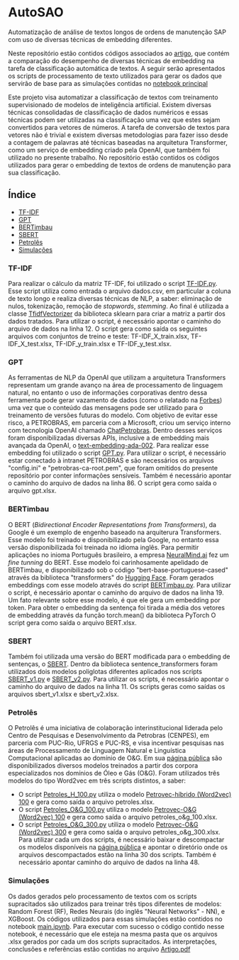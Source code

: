 # AutoSAO
Automatização de análise de textos longos de ordens de manutenção SAP com uso de diversas técnicas de embedding diferentes.

Neste repositório estão contidos códigos associados ao [artigo](https://github.com/ThomasAndarilho/AutoSAO/blob/main/Artigo.pdf), que contém a comparação do desempenho de diversas técnicas de embedding na tarefa de classificação automática de textos.
A seguir serão apresentados os scripts de processamento de texto utilizados para gerar os dados que servirão de base para as simulações contidas no [notebook principal](https://github.com/ThomasAndarilho/AutoSAO/blob/main/main.ipynb)

Este projeto visa automatizar a classificação de textos com treinamento supervisionado de modelos de inteligência artificial. Existem diversas técnicas consolidadas de classificação de dados numéricos e essas técnicas podem ser utilizadas na classificação uma vez que estes sejam convertidos para vetores de números. A tarefa de conversão de textos para vetores não é trivial e existem diversas metodologias para fazer isso desde a contagem de palavras até técnicas baseadas na arquitetura Transformer, como um serviço de embedding criado pela OpenAI, que também foi utilizado no presente trabalho. No repositório estão contidos os códigos utilizados para gerar o embedding de textos de ordens de manutenção para sua classificação.

## Índice

- [TF-IDF](#tf-idf)
- [GPT](#gpt)
- [BERTimbau](#bertimbau)
- [SBERT](#sbert)
- [Petrolês](#petroles)
- [Simulações](#main)

### TF-IDF

Para realizar o cálculo da matriz TF-IDF, foi utilizado o script [TF-IDF.py](https://github.com/ThomasAndarilho/AutoSAO/blob/main/TF-IDF.py).
Esse script utiliza como entrada o arquivo dados.csv, em particular a coluna de texto longo e realiza diversas técnicas de NLP, a saber: eliminação de nulos, tokenização, remoção de *stopwords*, *stemming*. Ao final é utilizada a classe [TfidfVectorizer](https://scikit-learn.org/stable/modules/generated/sklearn.feature_extraction.text.TfidfVectorizer.html) da biblioteca sklearn para criar a matriz a partir dos dados tratados.
Para utilizar o script, é necessário apontar o caminho do arquivo de dados na linha 12.
O script gera como saída os seguintes arquivos com conjuntos de treino e teste: TF-IDF_X_train.xlsx, TF-IDF_X_test.xlsx, TF-IDF_y_train.xlsx e TF-IDF_y_test.xlsx.

### GPT

As ferramentas de NLP da OpenAI que utilizam a arquitetura Transformers representam um grande avanço na área de processamento de linguagem natural, no entanto o uso de informações corporativas dentro dessa ferramenta pode gerar vazamento de dados (como o relatado na [Forbes](https://www.forbes.com/sites/siladityaray/2023/05/02/samsung-bans-chatgpt-and-other-chatbots-for-employees-after-sensitive-code-leak/?sh=643fc8526078)) uma vez que o conteúdo das mensagens pode ser utilizado para o treinamento de versões futuras do modelo.
Com objetivo de evitar esse risco, a PETROBRAS, em parceria com a Microsoft, criou um serviço interno com tecnologia OpenAI chamado [ChatPetrobras](https://www.linkedin.com/posts/fernando-castelloes-436878107_chatpetrobras-ia-generativa-acess%C3%ADvel-a-activity-7113709745651298304-lWug?trk=public_profile_like_view). Dentro desses serviços foram disponibilizadas diversas APIs, inclusive a de embedding mais avançada da OpenAI, o [text-embedding-ada-002](https://openai.com/blog/new-and-improved-embedding-model).
Para realizar esse embedding foi utilizado o script [GPT.py](https://github.com/ThomasAndarilho/AutoSAO/blob/main/GPT.py).
Para utilizar o script, é necessário estar conectado à intranet PETROBRAS e são necessários os arquivos "config.ini" e "petrobras-ca-root.pem", que foram omitidos do presente repositório por conter informações sensíveis. Também é necessário apontar o caminho do arquivo de dados na linha 86.
O script gera como saída o arquivo gpt.xlsx.

### BERTimbau

O BERT (*Bidirectional Encoder Representations from Transformers*), da Google é um exemplo de engenho baseado na arquiterura Transformers. Esse modelo foi treinado e disponibilizado pela Google, no entanto essa versão disponibilizada foi treinada no idioma inglês. Para permitir aplicações no inioma Português brasileiro, a empresa [NeuralMind.ai](https://neuralmind.ai/bert/) fez um *fine tunning* do BERT. Esse modelo foi carinhosamente apelidado de BERTimbau, e disponibilizado sob o código "bert-base-portuguese-cased" através da biblioteca "transformers" do [Hugging Face](https://huggingface.co/neuralmind/bert-base-portuguese-cased).
Foram gerados embeddings com esse modelo através do script [BERTimbau.py](https://github.com/ThomasAndarilho/AutoSAO/blob/main/BERTimbau.py).
Para utilizar o script, é necessário apontar o caminho do arquivo de dados na linha 19. Um fato relevante sobre esse modelo, é que ele gera um embedding por token. Para obter o embedding da sentença foi tirada a média dos vetores de embedding através da função torch.mean() da biblioteca PyTorch
O script gera como saída o arquivo BERT.xlsx.

### SBERT

Também foi utilizada uma versão do BERT modificada para o embedding de sentenças, o [SBERT](https://www.sbert.net/). Dentro da biblioteca sentence_transformers foram utilizados dois modelos poliglotas diferentes aplicados nos scripts [SBERT_v1.py](https://github.com/ThomasAndarilho/AutoSAO/blob/main/SBERT_v1.py) e [SBERT_v2.py](https://github.com/ThomasAndarilho/AutoSAO/blob/main/SBERT_v2.py).
Para utilizar os scripts, é necessário apontar o caminho do arquivo de dados na linha 11.
Os scripts geras como saídas os arquivos sbert_v1.xlsx e sbert_v2.xlsx.

### Petrolês

O Petrolês é uma iniciativa de colaboração interinstitucional liderada pelo Centro de Pesquisas e Desenvolvimento da Petrobras (CENPES), em parceria com PUC-Rio, UFRGS e PUC-RS, e visa incentivar pesquisas nas áreas de Processamento de Linguagem Natural e Linguística Computacional aplicadas ao domínio de O&G. Em sua [página pública](https://petroles.puc-rio.ai/) são disponibilizados diversos modelos treinados a partir dos corpora especializados nos domínios de Óleo e Gás (O&G). Foram utilizados três modelos do tipo Word2vec em três scripts distintos, a saber:
- O script [Petroles_H_100.py](https://github.com/ThomasAndarilho/AutoSAO/blob/main/Petroles_H_100.py) utiliza o modelo [Petrovec-híbrido (Word2vec) 100](https://petroles.puc-rio.ai/files/embeddings/Petrovec_Hibrido_Word2vec.zip) e gera como saída o arquivo petroles.xlsx.
- O script [Petroles_O&G_100.py](https://github.com/ThomasAndarilho/AutoSAO/blob/main/Petroles_O%26G_100.py) utiliza o modelo [Petrovec-O&G (Word2vec) 100](https://petroles.puc-rio.ai/files/embeddings/Petrovec_OeG_Word2vec.zip) e gera como saída o arquivo petroles_o&g_100.xlsx.
- O script [Petroles_O&G_300.py](https://github.com/ThomasAndarilho/AutoSAO/blob/main/Petroles_O%26G_300.py) utiliza o modelo [Petrovec-O&G (Word2vec) 300](https://petroles.puc-rio.ai/files/embeddings/PetroVEC_OeG_Word2vec_300d.zip) e gera como saída o arquivo petroles_o&g_300.xlsx.
Para utilizar cada um dos scripts, é necessário baixar e descompactar os modelos disponíveis na [página pública](https://petroles.puc-rio.ai/) e apontar o diretório onde os arquivos descompactados estão na linha 30 dos scripts. Também é necessário apontar caminho do arquivo de dados na linha 48.

### Simulações

Os dados gerados pelo processamento de textos com os scripts supracitados são utilizados para treinar três tipos diferentes de modelos: Random Forest (RF), Redes Neurais (do inglês "Neural Networks" - NN), e XGBoost.
Os códigos utilizados para essas simulações estão contidos no notebook [main.ipynb](https://github.com/ThomasAndarilho/AutoSAO/blob/main/main.ipynb).
Para executar com sucesso o código contido nesse notebook, é necessário que ele esteja na mesma pasta que os arquivos .xlsx gerados por cada um dos scripts supracitados.
As interpretações, conclusões e referências estão contidas no arquivo [Artigo.pdf](https://github.com/ThomasAndarilho/AutoSAO/blob/main/Artigo.pdf)
